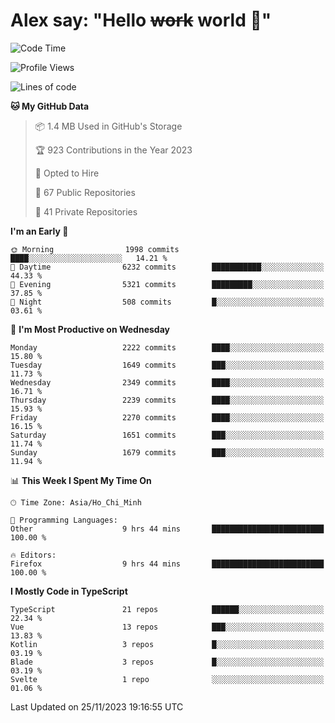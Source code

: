# Alex say: "Hello ~~work~~ world 🐾"

<!--START_SECTION:waka-->
![Code Time](http://img.shields.io/badge/Code%20Time-1%2C035%20hrs-blue)

![Profile Views](http://img.shields.io/badge/Profile%20Views-2-blue)

![Lines of code](https://img.shields.io/badge/From%20Hello%20World%20I%27ve%20Written-20.8%20million%20lines%20of%20code-blue)

**🐱 My GitHub Data** 

> 📦 1.4 MB Used in GitHub's Storage 
 > 
> 🏆 923 Contributions in the Year 2023
 > 
> 💼 Opted to Hire
 > 
> 📜 67 Public Repositories 
 > 
> 🔑 41 Private Repositories 
 > 
**I'm an Early 🐤** 

```text
🌞 Morning                1998 commits        ████░░░░░░░░░░░░░░░░░░░░░   14.21 % 
🌆 Daytime                6232 commits        ███████████░░░░░░░░░░░░░░   44.33 % 
🌃 Evening                5321 commits        █████████░░░░░░░░░░░░░░░░   37.85 % 
🌙 Night                  508 commits         █░░░░░░░░░░░░░░░░░░░░░░░░   03.61 % 
```
📅 **I'm Most Productive on Wednesday** 

```text
Monday                   2222 commits        ████░░░░░░░░░░░░░░░░░░░░░   15.80 % 
Tuesday                  1649 commits        ███░░░░░░░░░░░░░░░░░░░░░░   11.73 % 
Wednesday                2349 commits        ████░░░░░░░░░░░░░░░░░░░░░   16.71 % 
Thursday                 2239 commits        ████░░░░░░░░░░░░░░░░░░░░░   15.93 % 
Friday                   2270 commits        ████░░░░░░░░░░░░░░░░░░░░░   16.15 % 
Saturday                 1651 commits        ███░░░░░░░░░░░░░░░░░░░░░░   11.74 % 
Sunday                   1679 commits        ███░░░░░░░░░░░░░░░░░░░░░░   11.94 % 
```


📊 **This Week I Spent My Time On** 

```text
🕑︎ Time Zone: Asia/Ho_Chi_Minh

💬 Programming Languages: 
Other                    9 hrs 44 mins       █████████████████████████   100.00 % 

🔥 Editors: 
Firefox                  9 hrs 44 mins       █████████████████████████   100.00 % 
```

**I Mostly Code in TypeScript** 

```text
TypeScript               21 repos            ██████░░░░░░░░░░░░░░░░░░░   22.34 % 
Vue                      13 repos            ███░░░░░░░░░░░░░░░░░░░░░░   13.83 % 
Kotlin                   3 repos             █░░░░░░░░░░░░░░░░░░░░░░░░   03.19 % 
Blade                    3 repos             █░░░░░░░░░░░░░░░░░░░░░░░░   03.19 % 
Svelte                   1 repo              ░░░░░░░░░░░░░░░░░░░░░░░░░   01.06 % 
```




 Last Updated on 25/11/2023 19:16:55 UTC
<!--END_SECTION:waka-->
